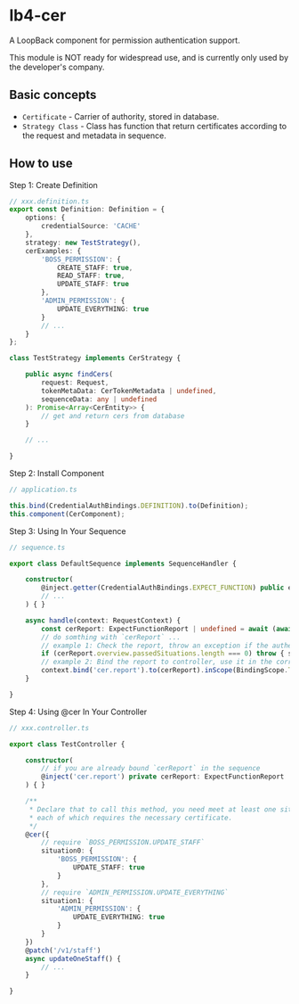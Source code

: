 # lb4-cer

A LoopBack component for permission authentication support.

This module is NOT ready for widespread use, and is currently only used by the developer's company.

## Basic concepts

- `Certificate` - Carrier of authority, stored in database.
- `Strategy Class` - Class has function that return certificates according to the request and metadata in sequence.

## How to use

Step 1: Create Definition

```ts
// xxx.definition.ts
export const Definition: Definition = {
    options: {
        credentialSource: 'CACHE'
    },
    strategy: new TestStrategy(),
    cerExamples: {
        'BOSS_PERMISSION': {
            CREATE_STAFF: true,
            READ_STAFF: true,
            UPDATE_STAFF: true
        },
        'ADMIN_PERMISSION': {
            UPDATE_EVERYTHING: true
        }
        // ...
    }
};

class TestStrategy implements CerStrategy {

    public async findCers(
        request: Request,
        tokenMetaData: CerTokenMetadata | undefined,
        sequenceData: any | undefined
    ): Promise<Array<CerEntity>> {
        // get and return cers from database
    }

    // ...

}
```

Step 2: Install Component

```ts
// application.ts

this.bind(CredentialAuthBindings.DEFINITION).to(Definition);
this.component(CerComponent);

```

Step 3: Using In Your Sequence

```ts
// sequence.ts

export class DefaultSequence implements SequenceHandler {

    constructor(
        @inject.getter(CredentialAuthBindings.EXPECT_FUNCTION) public expectFunction: Getter<ExpectFunction>
        // ...
    ) { }

    async handle(context: RequestContext) {
        const cerReport: ExpectFunctionReport | undefined = await (await this.expectFunction())(request);
        // do somthing with `cerReport` ...
        // example 1: Check the report, throw an exception if the authentication fails
        if (cerReport.overview.passedSituations.length === 0) throw { statusCode: 401, message: '...' };
        // example 2: Bind the report to controller, use it in the corresponding method
        context.bind('cer.report').to(cerReport).inScope(BindingScope.TRANSIENT);
    }

}

```

Step 4: Using @cer In Your Controller

```ts
// xxx.controller.ts

export class TestController {

    constructor(
        // if you are already bound `cerReport` in the sequence
        @inject('cer.report') private cerReport: ExpectFunctionReport | undefined
    ) { }

    /**
     * Declare that to call this method, you need meet at least one situations (situation0 and situation1), 
     * each of which requires the necessary certificate.
     */
    @cer({
        // require `BOSS_PERMISSION.UPDATE_STAFF`
        situation0: {
            'BOSS_PERMISSION': {
                UPDATE_STAFF: true
            }
        },
        // require `ADMIN_PERMISSION.UPDATE_EVERYTHING`
        situation1: {
            'ADMIN_PERMISSION': {
                UPDATE_EVERYTHING: true
            }
        }
    })
    @patch('/v1/staff')
    async updateOneStaff() {
        // ...
    }

}

```
